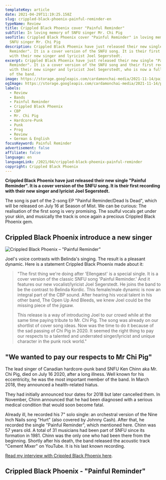 ```yaml
---
templateKey: article
date: 2021-04-29T11:19:25.158Z
slug: crippled-black-phoenix-painful-reminder-en
typeName: Review
title: Crippled Black Phoenix cover "Painful Reminder"
subTitle: In loving memory of SNFU singer Mr. Chi Pig
seoTitle: Crippled Black Phoenix cover "Painful Reminder" in loving memory of
  SNFU singer Mr. Chi Pig
description: Crippled Black Phoenix have just released their new single "Painful
  Reminder". It is a cover version of the SNFU song. It is their first recording
  with their new singer and lyricist Joel Segerstedt.
excerpt: Crippled Black Phoenix have just released their new single "Painful
  Reminder". It is a cover version of the SNFU song and their first recording
  with their new singer and lyricist Joel Segerstedt, who is now a full member
  of the band.
image: https://storage.googleapis.com/cardamonchai-media/2021-11-14/painful-reminder-cbp-imagine-080808_130e12_700_700/640.webp
ogImage: https://storage.googleapis.com/cardamonchai-media/2021-11-14/painful-reminder-cbp-fb-imagine-080808_0b080a_1200_628/640.webp
labels:
  - Review
  - Bands
  - Painful Reminder
  - Crippled Black Phoenix
  - CBP
  - Mr. Chi Pig
  - Hardcore-Punk
  - Punk
  - Prog
  - Review
  - German & English
focusKeyword: Painful Reminder
advertisement: false
affiliate: false
language: en
languageLink: /2021/04/crippled-black-phoenix-painful-reminder
copyright: Crippled Black Phoenix
---
```


**Crippled Black Phoenix have just released their new single "Painful Reminder". It is a cover version of the SNFU song. It is their first recording with their new singer and lyricist Joel Segerstedt.**

The song is part of the 2-song EP "Painful Reminder/Dead Is Dead", which will be released on July 16 at Season of Mist. We can be curious: The realisation of the first song is very promising. The soulful vocals get under your skin, and musically the track is once again a precious Crippled Black Phoenix gem.

## Crippled Black Phoenix introduce a new singer

![Crippled Black Phoenix – "Painful Reminder"](https://storage.googleapis.com/cardamonchai-media/2021-11-14/painful-reminder-cbp-imagine-080808_130e12_700_700/640.webp 'Crippled Black Phoenix – "Painful Reminder"')

Joel's voice contrasts with Belinda's singing. The result is a pleasant dynamic. Here is a statement Crippled Black Phoenix made about it:

> "The first thing we're doing after 'Ellengæst' is a special single. It is a cover version of the classic SNFU song 'Painful Reminder.' And it features our new vocalist/lyricist Joel Segerstedt. He joins the band to be the contrast to Belinda Kordic. This female/male dynamic is now an integral part of the CBP sound. After hearing his vocal talent in his other band, The Open Up And Bleeds, we knew Joel could be the missing piece of the jigsaw.
>
> This release is a way of introducing Joel to our crowd while at the same time paying tribute to Mr. Chi Pig. The song was already on our shortlist of cover song ideas. Now was the time to do it because of the sad passing of Chi Pig in 2020. It seemed the right thing to pay our respects to a talented and underrated singer/lyricist and unique character in the punk rock world."

## "We wanted to pay our respects to Mr Chi Pig"

The lead singer of Canadian hardcore-punk band SNFU Ken Chinn aka Mr. Chi Pig, died on July 16 2020, after a long illness. Well known for his eccentricity, he was the most important member of the band. In March 2018, they announced a health-related hiatus.

They had initially announced tour dates for 2018 but later cancelled them. In November, Chinn announced that he had been diagnosed with a serious medical condition that would soon become fatal.

Already ill, he recorded his 7" solo single: an orchestral version of the Nine Inch Nails song "Hurt" (also covered by Johnny Cash). After that, he recorded the single "Painful Reminder", which mentioned here. Chinn was 57 years old. A total of 31 musicians had been part of SNFU since its formation in 1981. Chinn was the only one who had been there from the beginning. Shortly after his death, the band released the acoustic track "Cement Mixer" on YouTube. It is his last known recording.

[Read my interview with Crippled Black Phoenix here](/2020/12/crippled-black-phoenix-interview-en).

## Crippled Black Phoenix - "Painful Reminder"

<YouTube id="K2ABZn5Wkcs" />
